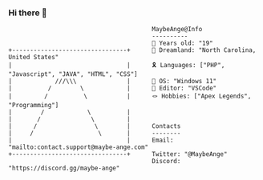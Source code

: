 ### Hi there 👋


                                            MaybeAnge@Info
                                            ----------
                                            🎪 Years old: "19"
    +--------------------------------+      🎈 Dreamland: "North Carolina, United States"
    |                                |      🎗️ Languages: ["PHP", "Javascript", "JAVA", "HTML", "CSS"]
    |            ///\\\              |      🍗 OS: "Windows 11"
    |          /        \            |      🎉 Editor: "VSCode"
    |         /          \           |      🪢 Hobbies: ["Apex Legends", "Programming"]
    |        /            \          |
    |       /              \         |
    |      /                \        |      Contacts
    |     /                  \       |      --------
    |                                |      Email: "mailto:contact.support@maybe-ange.com"
    +--------------------------------+      Twitter: "@MaybeAnge"
                                            Discord: "https://discord.gg/maybe-ange"
